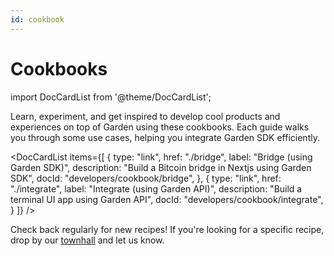 ```yaml
---
id: cookbook
---
```


# Cookbooks

import DocCardList from '@theme/DocCardList';

Learn, experiment, and get inspired to develop cool products and experiences on top of Garden using these cookbooks. Each guide walks you through some use cases, helping you integrate Garden SDK efficiently.

<DocCardList
items={[
{
type: "link",
href: "./bridge",
label: "Bridge (using Garden SDK)",
description: "Build a Bitcoin bridge in Nextjs using Garden SDK",
docId: "developers/cookbook/bridge",
},
{
type: "link",
href: "./integrate",
label: "Integrate (using Garden API)",
description: "Build a terminal UI app using Garden API",
docId: "developers/cookbook/integrate",
}
]}
/>

Check back regularly for new recipes! If you're looking for a specific recipe, drop by our [townhall](https://discord.com/invite/kqMBgeAKAh) and let us know.
